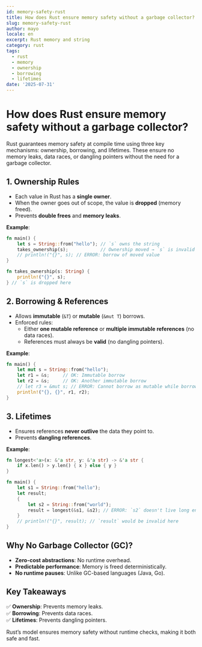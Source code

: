```yaml
---
id: memory-safety-rust
title: How does Rust ensure memory safety without a garbage collector?
slug: memory-safety-rust
author: mayo
locale: en
excerpt: Rust memory and string
category: rust
tags:
  - rust
  - memory
  - ownership
  - borrowing
  - lifetimes
date: '2025-07-31'
---
```


# How does Rust ensure memory safety without a garbage collector?

Rust guarantees memory safety at compile time using three key mechanisms: ownership, borrowing, and lifetimes. These ensure no memory leaks, data races, or dangling pointers without the need for a garbage collector.

## 1. Ownership Rules

- Each value in Rust has a **single owner**.
- When the owner goes out of scope, the value is **dropped** (memory freed).
- Prevents **double frees** and **memory leaks**.

**Example**:
```rust
fn main() {
    let s = String::from("hello"); // `s` owns the string
    takes_ownership(s);            // Ownership moved → `s` is invalid here
    // println!("{}", s); // ERROR: borrow of moved value
}

fn takes_ownership(s: String) { 
    println!("{}", s); 
} // `s` is dropped here
```

## 2. Borrowing & References

- Allows **immutable** (`&T`) or **mutable** (`&mut T`) borrows.
- Enforced rules:
  - Either **one mutable reference** or **multiple immutable references** (no data races).
  - References must always be **valid** (no dangling pointers).

**Example**:
```rust
fn main() {
    let mut s = String::from("hello");
    let r1 = &s;     // OK: Immutable borrow
    let r2 = &s;     // OK: Another immutable borrow
    // let r3 = &mut s; // ERROR: Cannot borrow as mutable while borrowed as immutable
    println!("{}, {}", r1, r2);
}
```

## 3. Lifetimes

- Ensures references **never outlive** the data they point to.
- Prevents **dangling references**.

**Example**:
```rust
fn longest<'a>(x: &'a str, y: &'a str) -> &'a str {
    if x.len() > y.len() { x } else { y }
}

fn main() {
    let s1 = String::from("hello");
    let result;
    {
        let s2 = String::from("world");
        result = longest(&s1, &s2); // ERROR: `s2` doesn't live long enough
    }
    // println!("{}", result); // `result` would be invalid here
}
```

## Why No Garbage Collector (GC)?

- **Zero-cost abstractions**: No runtime overhead.
- **Predictable performance**: Memory is freed deterministically.
- **No runtime pauses**: Unlike GC-based languages (Java, Go).

## Key Takeaways

✅ **Ownership**: Prevents memory leaks.  
✅ **Borrowing**: Prevents data races.  
✅ **Lifetimes**: Prevents dangling pointers.

Rust’s model ensures memory safety without runtime checks, making it both safe and fast.
